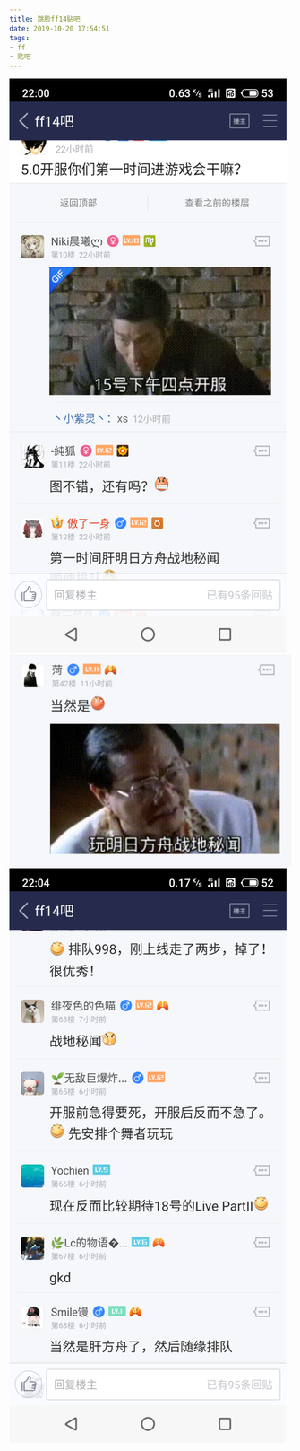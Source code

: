 ```yaml
---
title: 跳脸ff14贴吧
date: 2019-10-20 17:54:51
tags:
- ff
- 贴吧
---
```

![](2019-10-20-17-54/01.jpg)
![](2019-10-20-17-54/02.jpg)
![](2019-10-20-17-54/03.jpg)
